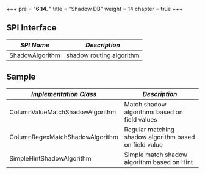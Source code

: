 +++
pre = "<b>6.14. </b>"
title = "Shadow DB"
weight = 14
chapter = true
+++

## SPI Interface
| *SPI Name*       | *Description*   |
|---------------- |------------ |
| ShadowAlgorithm | shadow routing algorithm |

## Sample
| *Implementation Class* | *Description* |
|-------------------------------- |----------------------- |
| ColumnValueMatchShadowAlgorithm | Match shadow algorithms based on field values     |
| ColumnRegexMatchShadowAlgorithm | Regular matching shadow algorithm based on field value  |
| SimpleHintShadowAlgorithm    | Simple match shadow algorithm based on Hint |
